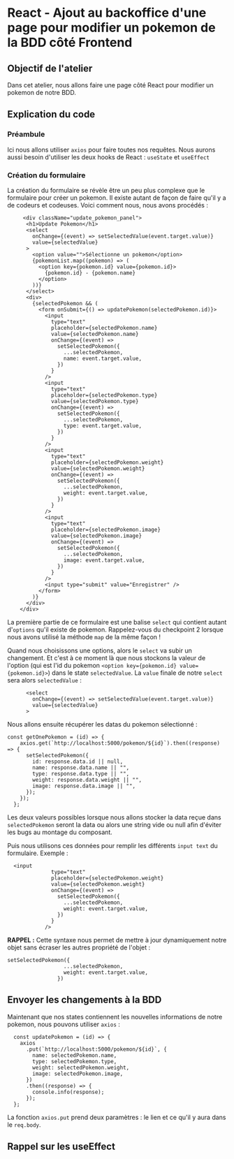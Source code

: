 # React - Ajout au backoffice d'une page pour modifier un pokemon de la BDD côté Frontend #

## Objectif de l'atelier

Dans cet atelier, nous allons faire une page côté React pour modifier un pokemon de notre BDD.

## Explication du code

### Préambule

Ici nous allons utiliser `axios` pour faire toutes nos requêtes.
Nous aurons aussi besoin d'utiliser les deux hooks de React : `useState` et `useEffect`

### Création du formulaire

La création du formulaire se révèle être un peu plus complexe que le formulaire pour créer un pokemon. Il existe autant de façon de faire qu'il y a de codeurs et codeuses. Voici comment nous, nous avons procédés :

```
     <div className="update_pokemon_panel">
      <h1>Update Pokemon</h1>
      <select
        onChange={(event) => setSelectedValue(event.target.value)}
        value={selectedValue}
      >
        <option value="">Sélectionne un pokemon</option>
        {pokemonList.map((pokemon) => (
          <option key={pokemon.id} value={pokemon.id}>
            {pokemon.id} - {pokemon.name}
          </option>
        ))}
      </select>
      <div>
        {selectedPokemon && (
          <form onSubmit={() => updatePokemon(selectedPokemon.id)}>
            <input
              type="text"
              placeholder={selectedPokemon.name}
              value={selectedPokemon.name}
              onChange={(event) =>
                setSelectedPokemon({
                  ...selectedPokemon,
                  name: event.target.value,
                })
              }
            />
            <input
              type="text"
              placeholder={selectedPokemon.type}
              value={selectedPokemon.type}
              onChange={(event) =>
                setSelectedPokemon({
                  ...selectedPokemon,
                  type: event.target.value,
                })
              }
            />
            <input
              type="text"
              placeholder={selectedPokemon.weight}
              value={selectedPokemon.weight}
              onChange={(event) =>
                setSelectedPokemon({
                  ...selectedPokemon,
                  weight: event.target.value,
                })
              }
            />
            <input
              type="text"
              placeholder={selectedPokemon.image}
              value={selectedPokemon.image}
              onChange={(event) =>
                setSelectedPokemon({
                  ...selectedPokemon,
                  image: event.target.value,
                })
              }
            />
            <input type="submit" value="Enregistrer" />
          </form>
        )}
      </div>
    </div>
```

La première partie de ce formulaire est une balise `select` qui contient autant d'`options` qu'il existe de pokemon. Rappelez-vous du checkpoint 2 lorsque nous avons utilisé la méthode `map` de la même façon !

Quand nous choisissons une options, alors le `select` va subir un changement. Et c'est à ce moment là que nous stockons la valeur de l'option (qui est l'id du pokemon `<option key={pokemon.id} value={pokemon.id}>`) dans le state `selectedValue`. La `value` finale de notre `select` sera alors `selectedValue` :

```
      <select
        onChange={(event) => setSelectedValue(event.target.value)}
        value={selectedValue}
      >
```

Nous allons ensuite récupérer les datas du pokemon sélectionné :

```
const getOnePokemon = (id) => {
    axios.get(`http://localhost:5000/pokemon/${id}`).then((response) => {
      setSelectedPokemon({
        id: response.data.id || null,
        name: response.data.name || "",
        type: response.data.type || "",
        weight: response.data.weight || "",
        image: response.data.image || "",
      });
    });
  };
```

Les deux valeurs possibles lorsque nous allons stocker la data reçue dans `selectedPokemon` seront la data ou alors une string vide ou null afin d'éviter les bugs au montage du composant.

Puis nous utilisons ces données pour remplir les différents `input text` du formulaire. Exemple :

```
  <input
              type="text"
              placeholder={selectedPokemon.weight}
              value={selectedPokemon.weight}
              onChange={(event) =>
                setSelectedPokemon({
                  ...selectedPokemon,
                  weight: event.target.value,
                })
              }
            />
```

**RAPPEL :** Cette syntaxe nous permet de mettre à jour dynamiquement notre objet sans écraser les autres propriété de l'objet :

```
setSelectedPokemon({
                  ...selectedPokemon,
                  weight: event.target.value,
                })
```

## Envoyer les changements à la BDD 

Maintenant que nos states contiennent les nouvelles informations de notre pokemon, nous pouvons utiliser `axios` :

```
  const updatePokemon = (id) => {
    axios
      .put(`http://localhost:5000/pokemon/${id}`, {
        name: selectedPokemon.name,
        type: selectedPokemon.type,
        weight: selectedPokemon.weight,
        image: selectedPokemon.image,
      })
      .then((response) => {
        console.info(response);
      });
  };
```

La fonction `axios.put` prend deux paramètres : le lien et ce qu'il y aura dans le `req.body`.

## Rappel sur les useEffect

